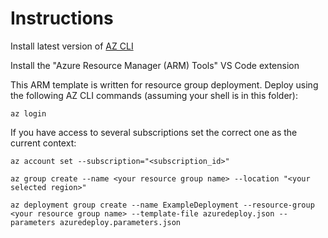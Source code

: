 # Instructions
Install latest version of [AZ CLI](https://docs.microsoft.com/en-us/cli/azure/install-azure-cli)

Install the "Azure  Resource Manager (ARM) Tools" VS Code extension

This ARM template is written for resource group deployment. Deploy using the following AZ CLI commands (assuming your shell is in this folder):

``az login``

If you have access to several subscriptions set the correct one as the current context:

``az account set --subscription="<subscription_id>"``

``az group create --name <your resource group name> --location "<your selected region>"``

``az deployment group create --name ExampleDeployment --resource-group <your resource group name> --template-file azuredeploy.json --parameters azuredeploy.parameters.json``
